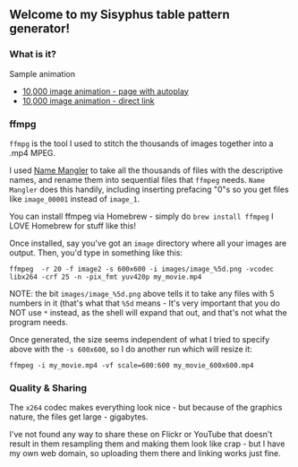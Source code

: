 ## Welcome to my Sisyphus table pattern generator!

### What is it?

Sample animation
- [10,000 image animation - page with autoplay](http://www.nurflugel.com/Home/temp/video/fullSize.html)
- [10,000 image animation - direct link](http://www.nurflugel.com/Home/temp/video/1000_antialiased.mp4)

### ffmpg

`ffmpg` is the tool I used to stitch the thousands of images together into a .mp4 MPEG.

I used [Name Mangler](https://manytricks.com/namemangler) to take all the thousands of files with the descriptive names,
and rename them into sequential files that `ffmpeg` needs.  `Name Mangler` does this handily, including inserting
prefacing "0"s so you get files like `image_00001` instead of `image_1`.

You can install ffmpeg via Homebrew - simply do
```brew install ffmpeg```
I LOVE Homebrew for stuff like this!

Once installed, say you've got an `image` directory where all your images are output. Then, you'd type in something like
this:

```
ffmpeg  -r 20 -f image2 -s 600x600 -i images/image_%5d.png -vcodec libx264 -crf 25 -n -pix_fmt yuv420p my_movie.mp4
```

NOTE:  the bit `images/image_%5d.png` above tells it to take any files with 5 numbers in it (that's what that `%5d`
means - It's very important that you do NOT use `*` instead, as the shell will expand that out, and that's not what the
program needs.

Once generated, the size seems independent of what I tried to specify above with the `-s 600x600`, so I do another run
which will resize it:

```
ffmpeg -i my_movie.mp4 -vf scale=600:600 my_movie_600x600.mp4
```

### Quality & Sharing

The `x264` codec makes everything look nice - but because of the graphics nature, the files get large - gigabytes.  

I've not found any way to share these on Flickr or YouTube that doesn't result in them resampling them and making them
look like crap - but I have my own web domain, so uploading them there and linking works just fine.